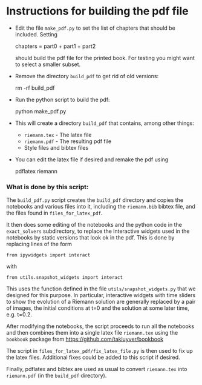 # Instructions for building the pdf file

 - Edit the file `make_pdf.py` to set the list of chapters that should be included. Setting
 
     chapters = part0 + part1 + part2
   
   should build the pdf file for the printed book.
   For testing you might want to select a smaller subset.
   
 - Remove the directory `build_pdf` to get rid of
   old versions:
   
    rm -rf build_pdf
    
 - Run the python script to build the pdf:
 
    python make_pdf.py
    
 - This will create a directory `build_pdf` that contains, among other things:
 
    - `riemann.tex`  - The latex file
    - `riemann.pdf`  - The resulting pdf file
    - Style files and bibtex files
   
   
 - You can edit the latex file if desired and remake the pdf using 
 
    pdflatex riemann

### What is done by this script:
    
The `build_pdf.py` script creates the `build_pdf` directory and copies the notebooks and various files into it, including the `riemann.bib` bibtex file, and the files found in `files_for_latex_pdf`.

It then does some editing of the notebooks and the python code in the `exact_solvers` subdirectory, to replace the interactive widgets used in the notebooks by static versions that look ok in the pdf.  This is done by replacing lines of the form

  `from ipywidgets import interact`
  
with 
  
  `from utils.snapshot_widgets import interact`
  
This uses the function defined in the file `utils/snapshot_widgets.py` that we designed for this purpose.  In particular, interactive widgets with time sliders to show the evolution of a Riemann solution are generally replaced by a pair of images, the initial conditions at t=0 and the solution at some later time, e.g. t=0.2.

After modifying  the notebooks, the script proceeds to run all the notebooks and then combines them into a single latex file `riemann.tex` using the `bookbook` package from https://github.com/takluyver/bookbook

The script in `files_for_latex_pdf/fix_latex_file.py` is then used to fix up the latex files.  Additional fixes could be added to this script if desired.

Finally, pdflatex and bibtex are used as usual to convert `riemann.tex` into `riemann.pdf` (in the `build_pdf` directory).

